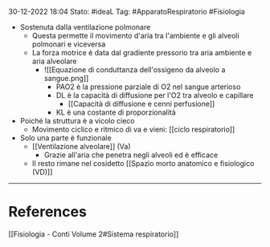 30-12-2022 18:04
Stato: #ideaL 
Tag: #ApparatoRespiratorio #Fisiologia 

- Sostenuta dalla ventilazione polmonare
    - Questa permette il movimento d'aria tra l'ambiente e gli alveoli polmonari e viceversa
    - La forza motrice è data dal gradiente pressorio tra aria ambiente e aria alveolare 
        - ![[Equazione di conduttanza dell'ossigeno da alveolo a sangue.png]]
            - PAO2 è la pressione parziale di O2 nel sangue arterioso
            - DL è la capacità di diffusione per l'O2 tra alveolo e capillare
                - [[Capacità di diffusione e cenni perfusione]]
            - KL è una costante di proporzionalità
- Poiché la struttura è a vicolo cieco
    - Movimento ciclico e ritmico di va e vieni: [[ciclo respiratorio]]
- Solo una parte è funzionale
    - [[Ventilazione alveolare]] (Va)
        - Grazie all'aria che penetra negli alveoli ed è efficace
    - Il resto rimane nel cosidetto [[Spazio morto anatomico e fisiologico (VD)]]
---
# References 
[[Fisiologia  - Conti Volume 2#Sistema respiratorio]]
